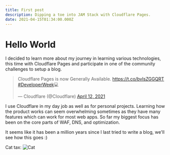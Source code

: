 ```yaml
---
title: First post
description: Dipping a toe into JAM Stack with Cloudflare Pages.
date: 2021-04-15T01:34:00.000Z
---
```


# Hello World

I decided to learn more about my journey in learning various technologies, this time with Cloudflare Pages and participate in one of the community challenges to setup a blog.

<blockquote class="twitter-tweet"><p lang="en" dir="ltr">Cloudflare Pages is now Generally Available. <a href="https://t.co/bvIsZGGQRT">https://t.co/bvIsZGGQRT</a> <a href="https://twitter.com/hashtag/DeveloperWeek?src=hash&amp;ref_src=twsrc%5Etfw">#DeveloperWeek</a>💻</p>&mdash; Cloudflare (@Cloudflare) <a href="https://twitter.com/Cloudflare/status/1381593197311315973?ref_src=twsrc%5Etfw">April 12, 2021</a></blockquote> <script async src="https://platform.twitter.com/widgets.js" charset="utf-8"></script>

I use Cloudflare in my day job as well as for personal projects. Learning how the product works can seem overwhelming sometimes as they have many features which can work for most web apps. So far my biggest focus has been on the core parts of WAF, DNS, and optimization.

It seems like it has been a million years since I last tried to write a blog, we'll see how this goes :)

Cat tax:
![Cat](cat.jpg)
